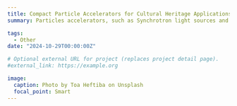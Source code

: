 ```yaml
---
title: Compact Particle Accelerators for Cultural Heritage Applications
summary: Particles accelerators, such as Synchrotron light sources and Ion Beam Accelerators, are powerful tools for discovery, enabling across many scientific fields including cultural heritage. However often cultural heritage objects and artefacts cannot be taken outside of their country of origin due to legal restrictions or burdensome bureaucracy. Similarly, museum curators are often hesitant to risk moving valuable artworks and the insurance and security costs of transporting artworks can be prohibitively expensive. These factors can restrict access to accelerator-based facilities, keeping heritage science secrets undiscovered. A portable 2 MeV proton accelerator would allow us to bring to the accelerator to countries and regions that don’t have local access to accelerator facilities for researchers to conduct non-destructive, non-invasive measurements. 

tags:
  - Other
date: "2024-10-29T00:00:00Z"

# Optional external URL for project (replaces project detail page).
#external_link: https://example.org

image:
  caption: Photo by Toa Heftiba on Unsplash
  focal_point: Smart
---
```

